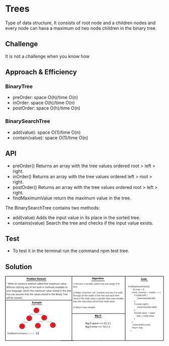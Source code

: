 # Trees

Type of data structure, It consists of root node and a children nodes and every node can hava a maximum od two node children in the binary tree.
## Challenge

It is not a challenge when you know how

## Approach & Efficiency
### BinaryTree
* preOrder: space O(h)/time O(n)
* inOrder: space O(h)/time O(n)
* postOrder: space O(h)/time O(n)


### BinarySearchTree
* add(value): space O(1)/time O(n)
* contain(value): space O(1)/time O(n)

## API
* preOrder() Returns an array with the tree values ordered root > left > right.
* inOrder() Returns an array with the tree values ordered left > root > right.
* postOrder() Returns an array with the tree values ordered root > left > right.
* findMaximumValue return the maximum value in the tree.

The BinarySearchTree contains two methods:
* add(value) Adds the input value in its place in the sorted tree.
* contains(value) Search the tree and checks if the input value exists.

## Test 
* To test it in the terminal run the command npm test tree.
## Solution
![uml](/assets/tree.png)
